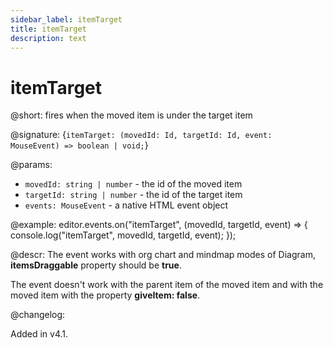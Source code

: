 ```yaml
---
sidebar_label: itemTarget
title: itemTarget
description: text
---
```


# itemTarget

@short: fires when the moved item is under the target item

@signature: {`itemTarget: (movedId: Id, targetId: Id, event: MouseEvent) => boolean | void;`}

@params:
- `movedId: string | number` - the id of the moved item
- `targetId: string | number` - the id of the target item
- `events: MouseEvent` - a native HTML event object

@example:
editor.events.on("itemTarget", (movedId, targetId, event) => {
    console.log("itemTarget", movedId, targetId, event);
});

@descr:
The event works with org chart and mindmap modes of Diagram, **itemsDraggable** property should be **true**.

The event doesn't work with the parent item of the moved item and with the moved item with the property **giveItem: false**.

@changelog:

Added in v4.1.
